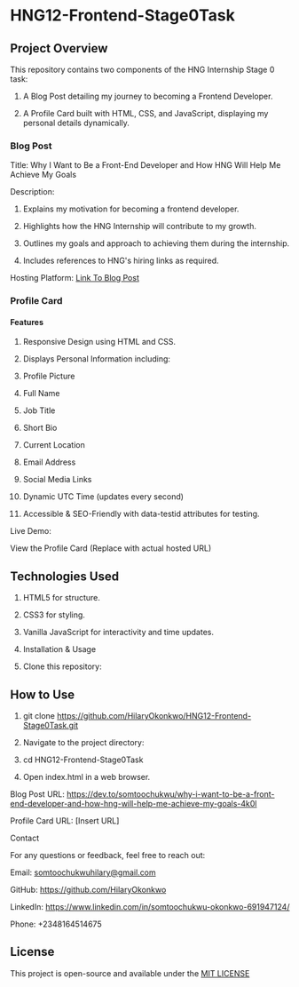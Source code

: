 # HNG12-Frontend-Stage0Task

## Project Overview

This repository contains two components of the HNG Internship Stage 0 task:

1. A Blog Post detailing my journey to becoming a Frontend Developer.

2. A Profile Card built with HTML, CSS, and JavaScript, displaying my personal details dynamically.

### Blog Post

Title: Why I Want to Be a Front-End Developer and How HNG Will Help Me Achieve My Goals

Description:

 1. Explains my motivation for becoming a frontend developer.

 2. Highlights how the HNG Internship will contribute to my growth.

 3. Outlines my goals and approach to achieving them during the internship.

 4. Includes references to HNG's hiring links as required.

 Hosting Platform: [Link To Blog Post](https://dev.to/somtoochukwu/why-i-want-to-be-a-front-end-developer-and-how-hng-will-help-me-achieve-my-goals-4k0l)


### Profile Card

 #### Features

 1. Responsive Design using HTML and CSS.

 2. Displays Personal Information including:

 3. Profile Picture

 4. Full Name

 5. Job Title

 6. Short Bio

 7. Current Location

 8. Email Address

 9. Social Media Links

 10. Dynamic UTC Time (updates every second)

 11. Accessible & SEO-Friendly with data-testid attributes for testing.

Live Demo: 

View the Profile Card (Replace with actual hosted URL)

## Technologies Used

 1. HTML5 for structure.

 2. CSS3 for styling.

 3. Vanilla JavaScript for interactivity and time updates.

 4. Installation & Usage

 5. Clone this repository:

## How to Use

 1. git clone https://github.com/HilaryOkonkwo/HNG12-Frontend-Stage0Task.git

 2. Navigate to the project directory:

 3. cd HNG12-Frontend-Stage0Task

 4. Open index.html in a web browser.



Blog Post URL: https://dev.to/somtoochukwu/why-i-want-to-be-a-front-end-developer-and-how-hng-will-help-me-achieve-my-goals-4k0l

Profile Card URL: [Insert URL]


Contact

For any questions or feedback, feel free to reach out:

Email: somtoochukwuhilary@gmail.com

GitHub: https://github.com/HilaryOkonkwo

LinkedIn: https://www.linkedin.com/in/somtoochukwu-okonkwo-691947124/

Phone: +2348164514675

## License

This project is open-source and available under the [MIT LICENSE](https://github.com/HilaryOkonkwo/HNG12-Frontend-Stage0Task/blob/main/LICENSE)

